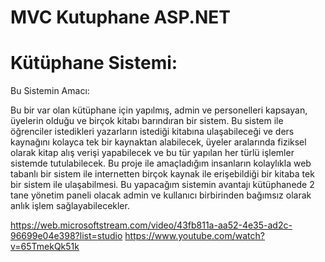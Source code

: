 # MVC Kutuphane ASP.NET 

# Kütüphane Sistemi:


Bu Sistemin Amacı:

Bu bir var olan kütüphane için yapılmış, admin ve personelleri kapsayan, üyelerin olduğu ve birçok kitabı barındıran bir sistem.
Bu sistem ile öğrenciler istedikleri yazarların istediği kitabına ulaşabileceği ve ders kaynağını kolayca tek bir kaynaktan alabilecek, üyeler aralarında fiziksel olarak kitap alış verişi yapabilecek ve bu tür yapılan her türlü işlemler sistemde tutulabilecek.
Bu proje ile amaçladığım insanların kolaylıkla web tabanlı bir sistem ile internetten birçok kaynak ile erişebildiği bir kitaba tek bir sistem ile ulaşabilmesi.
Bu yapacağım sistemin avantajı kütüphanede 2 tane yönetim paneli olacak admin ve kullanıcı birbirinden bağımsız olarak anlık işlem sağlayabilecekler.

https://web.microsoftstream.com/video/43fb811a-aa52-4e35-ad2c-96699e04e398?list=studio
https://www.youtube.com/watch?v=65TmekQk51k
